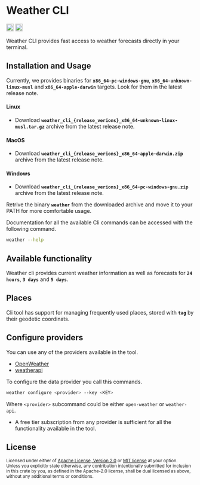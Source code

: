 # **Weather CLI**

[<img alt="github" src="https://img.shields.io/badge/github-MatviySuk/weather_cli-8da0cb?style=for-the-badge&labelColor=555555&logo=github" height="20">](https://github.com/MatviySuk/weather_cli)
[<img alt="build status" src="https://img.shields.io/github/actions/workflow/status/MatviySuk/weather_cli/build.yaml?branch=main&style=for-the-badge" height="20">](https://github.com/MatviySuk/weather_cli/actions?query=branch%3Amain)

Weather CLI provides fast access to weather forecasts directly in your terminal. 

## Installation and Usage
Currently, we provides binaries for **`x86_64-pc-windows-gnu`**, **`x86_64-unknown-linux-musl`** and **`x86_64-apple-darwin`** targets. Look for them in the latest release note.

#### Linux
* Download **`weather_cli_{release_verions}_x86_64-unknown-linux-musl.tar.gz`** archive from the latest release note.

#### MacOS
* Download **`weather_cli_{release_verions}_x86_64-apple-darwin.zip`** archive from the latest release note.

#### Windows
* Download **`weather_cli_{release_verions}_x86_64-pc-windows-gnu.zip`** archive from the latest release note.

Retrive the binary **`weather`** from the downloaded archive and move it to your PATH for more comfortable usage.

Documentation for all the available Cli commands can be accessed with the following command.
 
```bash
weather --help
```

## Available functionality
Weather cli provides current weather information as well as forecasts for **`24 hours`**, **`3 days`** and **`5 days`**.

## Places
Cli tool has support for managing frequently used places, stored with **`tag`** by their geodetic coordinats.

## Configure providers
You can use any of the providers available in the tool.

* [OpenWeather](https://openweathermap.org)
* [weatherapi](https://www.weatherapi.com)

To configure the data provider you call this commands.

```bash
weather configure <provider> --key <KEY>
```

Where `<provider>` subcommand could be either `open-weather` or `weather-api`.
* A free tier subscription from any provider is sufficient for all the functionality available in the tool.



## License

<sup>
Licensed under either of <a href="LICENSE-APACHE">Apache License, Version
2.0</a> or <a href="LICENSE-MIT">MIT license</a> at your option.
</sup>

<br>

<sub>
Unless you explicitly state otherwise, any contribution intentionally submitted
for inclusion in this crate by you, as defined in the Apache-2.0 license, shall
be dual licensed as above, without any additional terms or conditions.
</sub>
